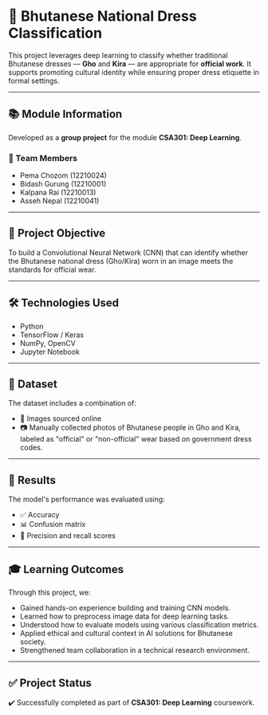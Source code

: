 # 🧥 Bhutanese National Dress Classification

This project leverages deep learning to classify whether traditional Bhutanese dresses — **Gho** and **Kira** — are appropriate for **official work**. It supports promoting cultural identity while ensuring proper dress etiquette in formal settings.

---

## 📚 Module Information

Developed as a **group project** for the module **CSA301: Deep Learning**.

### 👥 Team Members
- Pema Chozom (12210024)  
- Bidash Gurung (12210001)  
- Kalpana Rai (12210013)  
- Asseh Nepal (12210041)

---

## 🎯 Project Objective

To build a Convolutional Neural Network (CNN) that can identify whether the Bhutanese national dress (Gho/Kira) worn in an image meets the standards for official wear.

---

## 🛠️ Technologies Used

- Python  
- TensorFlow / Keras  
- NumPy, OpenCV  
- Jupyter Notebook  

---

## 📂 Dataset

The dataset includes a combination of:
- 📸 Images sourced online  
- 📷 Manually collected photos of Bhutanese people in Gho and Kira, labeled as "official" or "non-official" wear based on government dress codes.

---

## 🧪 Results

The model's performance was evaluated using:
- ✅ Accuracy  
- 📊 Confusion matrix  
- 🧠 Precision and recall scores

---

## 🎓 Learning Outcomes

Through this project, we:
- Gained hands-on experience building and training CNN models.
- Learned how to preprocess image data for deep learning tasks.
- Understood how to evaluate models using various classification metrics.
- Applied ethical and cultural context in AI solutions for Bhutanese society.
- Strengthened team collaboration in a technical research environment.

---

## ✅ Project Status

✔️ Successfully completed as part of **CSA301: Deep Learning** coursework.
